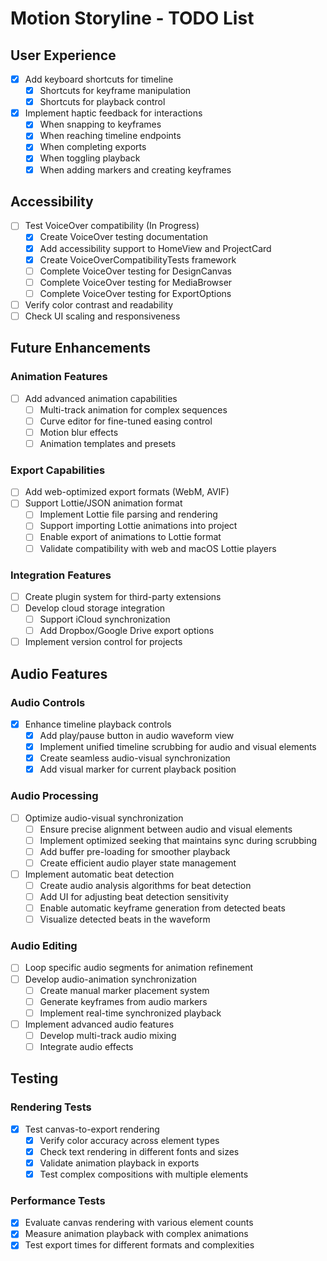 # Motion Storyline - TODO List

## User Experience
- [x] Add keyboard shortcuts for timeline
  - [x] Shortcuts for keyframe manipulation
  - [x] Shortcuts for playback control
- [x] Implement haptic feedback for interactions
  - [x] When snapping to keyframes
  - [x] When reaching timeline endpoints
  - [x] When completing exports
  - [x] When toggling playback
  - [x] When adding markers and creating keyframes

## Accessibility
- [ ] Test VoiceOver compatibility (In Progress)
  - [x] Create VoiceOver testing documentation
  - [x] Add accessibility support to HomeView and ProjectCard
  - [x] Create VoiceOverCompatibilityTests framework
  - [ ] Complete VoiceOver testing for DesignCanvas
  - [ ] Complete VoiceOver testing for MediaBrowser
  - [ ] Complete VoiceOver testing for ExportOptions
- [ ] Verify color contrast and readability
- [ ] Check UI scaling and responsiveness

## Future Enhancements

### Animation Features
- [ ] Add advanced animation capabilities
  - [ ] Multi-track animation for complex sequences
  - [ ] Curve editor for fine-tuned easing control
  - [ ] Motion blur effects
  - [ ] Animation templates and presets

### Export Capabilities
- [ ] Add web-optimized export formats (WebM, AVIF)
- [ ] Support Lottie/JSON animation format
  - [ ] Implement Lottie file parsing and rendering
  - [ ] Support importing Lottie animations into project
  - [ ] Enable export of animations to Lottie format
  - [ ] Validate compatibility with web and macOS Lottie players

### Integration Features
- [ ] Create plugin system for third-party extensions
- [ ] Develop cloud storage integration
  - [ ] Support iCloud synchronization
  - [ ] Add Dropbox/Google Drive export options
- [ ] Implement version control for projects 

## Audio Features

### Audio Controls
- [x] Enhance timeline playback controls
  - [x] Add play/pause button in audio waveform view
  - [x] Implement unified timeline scrubbing for audio and visual elements
  - [x] Create seamless audio-visual synchronization
  - [x] Add visual marker for current playback position

### Audio Processing
- [ ] Optimize audio-visual synchronization
  - [ ] Ensure precise alignment between audio and visual elements
  - [ ] Implement optimized seeking that maintains sync during scrubbing
  - [ ] Add buffer pre-loading for smoother playback
  - [ ] Create efficient audio player state management
- [ ] Implement automatic beat detection
  - [ ] Create audio analysis algorithms for beat detection
  - [ ] Add UI for adjusting beat detection sensitivity
  - [ ] Enable automatic keyframe generation from detected beats
  - [ ] Visualize detected beats in the waveform

### Audio Editing
- [ ] Loop specific audio segments for animation refinement
- [ ] Develop audio-animation synchronization
  - [ ] Create manual marker placement system
  - [ ] Generate keyframes from audio markers
  - [ ] Implement real-time synchronized playback
- [ ] Implement advanced audio features
  - [ ] Develop multi-track audio mixing
  - [ ] Integrate audio effects

## Testing

### Rendering Tests
- [x] Test canvas-to-export rendering
  - [x] Verify color accuracy across element types
  - [x] Check text rendering in different fonts and sizes
  - [x] Validate animation playback in exports
  - [x] Test complex compositions with multiple elements

### Performance Tests
- [x] Evaluate canvas rendering with various element counts
- [x] Measure animation playback with complex animations
- [x] Test export times for different formats and complexities 